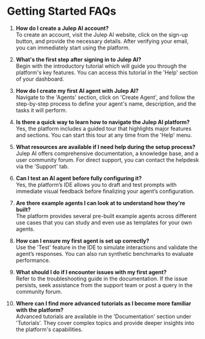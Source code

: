 # Getting Started FAQs

1. **How do I create a Julep AI account?**  
    To create an account, visit the Julep AI website, click on the sign-up button, and provide the necessary details. After verifying your email, you can immediately start using the platform.

1. **What's the first step after signing in to Julep AI?**  
    Begin with the introductory tutorial which will guide you through the platform's key features. You can access this tutorial in the 'Help' section of your dashboard.

1. **How do I create my first AI agent with Julep AI?**  
    Navigate to the 'Agents' section, click on 'Create Agent', and follow the step-by-step process to define your agent's name, description, and the tasks it will perform.

1. **Is there a quick way to learn how to navigate the Julep AI platform?**  
    Yes, the platform includes a guided tour that highlights major features and sections. You can start this tour at any time from the 'Help' menu.

1. **What resources are available if I need help during the setup process?**  
    Julep AI offers comprehensive documentation, a knowledge base, and a user community forum. For direct support, you can contact the helpdesk via the 'Support' tab.

1. **Can I test an AI agent before fully configuring it?**  
    Yes, the platform’s IDE allows you to draft and test prompts with immediate visual feedback before finalizing your agent’s configuration.

1. **Are there example agents I can look at to understand how they're built?**  
    The platform provides several pre-built example agents across different use cases that you can study and even use as templates for your own agents.

1. **How can I ensure my first agent is set up correctly?**  
    Use the 'Test' feature in the IDE to simulate interactions and validate the agent’s responses. You can also run synthetic benchmarks to evaluate performance.

1. **What should I do if I encounter issues with my first agent?**  
    Refer to the troubleshooting guide in the documentation. If the issue persists, seek assistance from the support team or post a query in the community forum.

1. **Where can I find more advanced tutorials as I become more familiar with the platform?**  
    Advanced tutorials are available in the 'Documentation' section under 'Tutorials'. They cover complex topics and provide deeper insights into the platform's capabilities.
